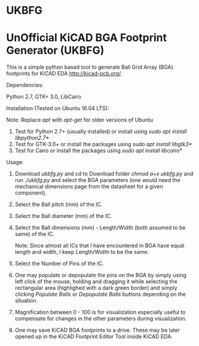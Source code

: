 # UKBFG
# UnOfficial KiCAD BGA Footprint Generator (UKBFG)

This is a simple python based tool to generate Ball Grid Array (BGA) footprints for KiCAD EDA http://kicad-pcb.org/.

Dependencies:

Python 2.7, GTK+ 3.0, LibCairo

Installation (Tested on Ubuntu 16.04 LTS):

Note: Replace *apt* with *apt-get* for older versions of Ubuntu

1. Test for Python 2.7+ (usually installed) or install using *sudo apt install libpython2.7\**
2. Test for GTK-3.0+ or install the packages using *sudo apt install libgtk3\** 
3. Test for Cairo or install the packages using *sudo apt install libcairo\**

Usage:

1. Download *ukbfg.py* and cd to Download folder *chmod a+x ukbfg.py* and run *./ukbfg.py* and select the BGA parameters (one would need the mechanical dimensions page from the datasheet for a given component).

2. Select the Ball pitch (mm) of the IC.

3. Select the Ball diameter (mm) of the IC.

4. Select the Ball dimensions (mm) - Length/Width (both assumed to be same) of the IC. 

   Note: Since almost all ICs that I have encountered in BGA have equal length and width, I keep Length/Width to be the same. 
   
5. Select the Number of Pins of the IC.

6. One may populate or depopulate the pins on the BGA by simply using left click of the mouse, holding and dragging it while selecting the rectangular area (highlighed with a dark green border) and simply clicking *Populate Balls* or *Depopulate Balls* buttons depending on the situation.

7. Magnification between 0 - 100 is for visualization especially useful to compensate for changes in the other parameters during visualization.

8. One may save KiCAD BGA footprints to a drive. These may be later opened up in the KiCAD Footprint Editor Tool inside KiCAD EDA.


   
